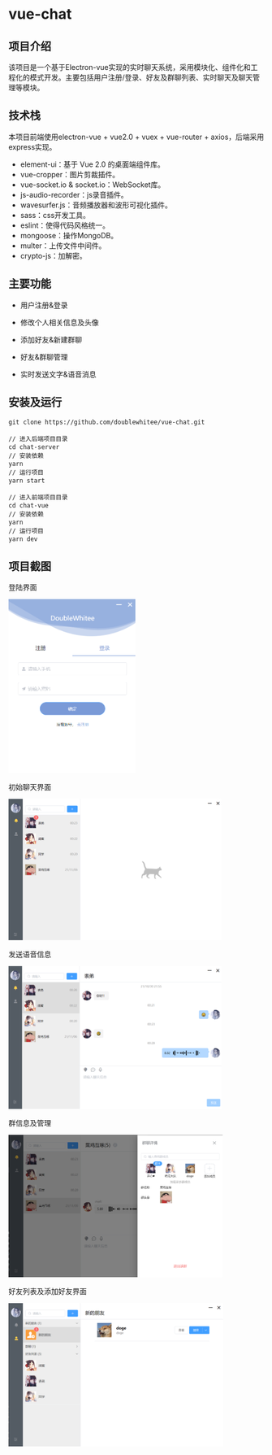 # vue-chat

## 项目介绍

该项目是一个基于Electron-vue实现的实时聊天系统，采用模块化、组件化和工程化的模式开发。主要包括用户注册/登录、好友及群聊列表、实时聊天及聊天管理等模块。

## 技术栈

本项目前端使用electron-vue + vue2.0 + vuex + vue-router + axios，后端采用express实现。

- element-ui：基于 Vue 2.0 的桌面端组件库。
- vue-cropper：图片剪裁插件。
- vue-socket.io & socket.io：WebSocket库。
- js-audio-recorder：js录音插件。
- wavesurfer.js：音频播放器和波形可视化插件。
- sass：css开发工具。
- eslint：使得代码风格统一。
- mongoose：操作MongoDB。
- multer：上传文件中间件。
- crypto-js：加解密。

## 主要功能

+ 用户注册&登录

+ 修改个人相关信息及头像

+ 添加好友&新建群聊

+ 好友&群聊管理

+ 实时发送文字&语音消息

## 安装及运行

```
git clone https://github.com/doublewhitee/vue-chat.git

// 进入后端项目目录
cd chat-server
// 安装依赖
yarn
// 运行项目
yarn start

// 进入前端项目目录
cd chat-vue
// 安装依赖
yarn
// 运行项目
yarn dev
```

## 项目截图

登陆界面

<img title="" src="https://raw.githubusercontent.com/doublewhitee/vue-chat/main/screenshot/login.png" alt="login" data-align="inline" width="250">

初始聊天界面

<img title="" src="https://raw.githubusercontent.com/doublewhitee/vue-chat/main/screenshot/chat_1.png" alt="chat1" width="419">

发送语音信息

<img src="https://raw.githubusercontent.com/doublewhitee/vue-chat/main/screenshot/chat_4.png" title="" alt="img" width="420">

群信息及管理

<img src="https://raw.githubusercontent.com/doublewhitee/vue-chat/main/screenshot/chat_2.png" title="" alt="chat_2" width="422">

好友列表及添加好友界面

<img src="https://raw.githubusercontent.com/doublewhitee/vue-chat/main/screenshot/chat_3.png" title="" alt="chat_3" width="423">
